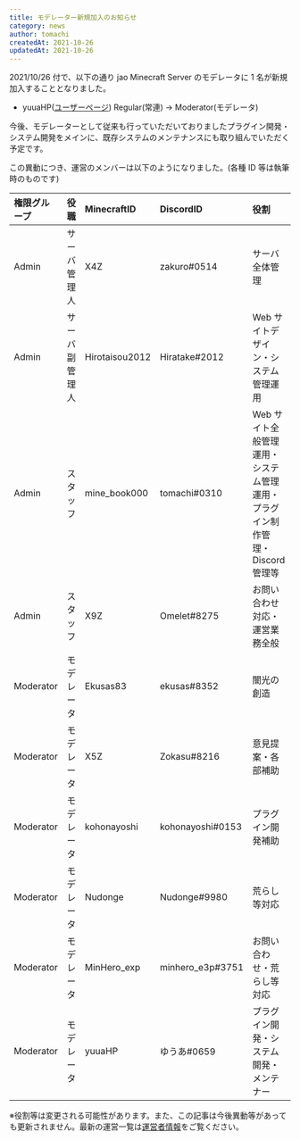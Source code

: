 ```yaml
---
title: モデレーター新規加入のお知らせ
category: news
author: tomachi
createdAt: 2021-10-26
updatedAt: 2021-10-26
---
```


2021/10/26 付で、以下の通り jao Minecraft Server のモデレータに 1 名が新規加入することとなりました。

- yuuaHP([ユーザーページ](https://users.jaoafa.com/13976d72-1389-4332-818e-9cecad363b12)) Regular(常連) → Moderator(モデレータ)

今後、モデレーターとして従来も行っていただいておりましたプラグイン開発・システム開発をメインに、既存システムのメンテナンスにも取り組んでいただく予定です。

この異動につき、運営のメンバーは以下のようになりました。(各種 ID 等は執筆時のものです)

| 権限グループ | 役職           | MinecraftID    | DiscordID        | 役割                                                                         |
| :----------- | :------------- | :------------- | :--------------- | :--------------------------------------------------------------------------- |
| Admin        | サーバ管理人   | X4Z            | zakuro#0514      | サーバ全体管理                                                               |
| Admin        | サーバ副管理人 | Hirotaisou2012 | Hiratake#2012    | Web サイトデザイン・システム管理運用                                         |
| Admin        | スタッフ       | mine_book000   | tomachi#0310     | Web サイト全般管理運用・システム管理運用・プラグイン制作管理・Discord 管理等 |
| Admin        | スタッフ       | X9Z            | Omelet#8275      | お問い合わせ対応・運営業務全般                                               |
| Moderator    | モデレータ     | Ekusas83       | ekusas#8352      | 闇光の創造                                                                   |
| Moderator    | モデレータ     | X5Z            | Zokasu#8216      | 意見提案・各部補助                                                           |
| Moderator    | モデレータ     | kohonayoshi    | kohonayoshi#0153 | プラグイン開発補助                                                           |
| Moderator    | モデレータ     | Nudonge        | Nudonge#9980     | 荒らし等対応                                                                 |
| Moderator    | モデレータ     | MinHero_exp    | minhero_e3p#3751 | お問い合わせ・荒らし等対応                                                   |
| Moderator    | モデレータ     | yuuaHP         | ゆうあ#0659      | プラグイン開発・システム開発・メンテナー                                     |

※役割等は変更される可能性があります。また、この記事は今後異動等があっても更新されません。最新の運営一覧は[運営者情報](/server/staff)をご覧ください。
